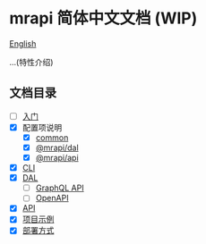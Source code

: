 # mrapi 简体中文文档 (WIP)

[English](./README.md)

...(特性介绍)

## 文档目录

- [ ] [入门](./docs/Getting-Started.zh-CN.md)
- [x] 配置项说明
  - [x] [common](./docs/Configuration/Common.zh-CN.md)
  - [x] [@mrapi/dal](./docs/Configuration/DAL.zh-CN.md)
  - [x] [@mrapi/api](./docs/Configuration/API.zh-CN.md)
- [x] [CLI](./docs/CLI.zh-CN.md)
- [x] [DAL](./docs/DAL.zh-CN.md)
  - [ ] [GraphQL API](./docs/DAL/GraphQL-API.zh-CN.md)
  - [ ] [OpenAPI](./docs/DAL/OpenAPI.zh-CN.md)
- [x] [API](./docs/API.zh-CN.md)
- [x] [项目示例](./docs/Examples.zh-CN.md)
- [x] [部署方式](./docs/Deployment.zh-CN.md)
